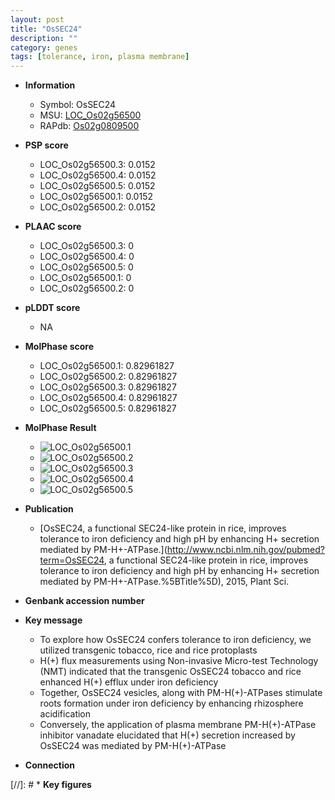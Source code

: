 ```yaml
---
layout: post
title: "OsSEC24"
description: ""
category: genes
tags: [tolerance, iron, plasma membrane]
---
```


* **Information**  
    + Symbol: OsSEC24  
    + MSU: [LOC_Os02g56500](http://rice.plantbiology.msu.edu/cgi-bin/ORF_infopage.cgi?orf=LOC_Os02g56500)  
    + RAPdb: [Os02g0809500](http://rapdb.dna.affrc.go.jp/viewer/gbrowse_details/irgsp1?name=Os02g0809500)  

* **PSP score**  
    + LOC_Os02g56500.3: 0.0152 
    + LOC_Os02g56500.4: 0.0152 
    + LOC_Os02g56500.5: 0.0152 
    + LOC_Os02g56500.1: 0.0152 
    + LOC_Os02g56500.2: 0.0152 

* **PLAAC score**  
    + LOC_Os02g56500.3: 0 
    + LOC_Os02g56500.4: 0 
    + LOC_Os02g56500.5: 0 
    + LOC_Os02g56500.1: 0 
    + LOC_Os02g56500.2: 0 

* **pLDDT score**
    + NA


* **MolPhase score**
    + LOC_Os02g56500.1: 0.82961827
    + LOC_Os02g56500.2: 0.82961827
    + LOC_Os02g56500.3: 0.82961827
    + LOC_Os02g56500.4: 0.82961827
    + LOC_Os02g56500.5: 0.82961827

* **MolPhase Result**
    + ![LOC_Os02g56500.1](https://304243504.github.io/Pictures/LOC_Os02g/LOC_Os02g56500.1.png)
    + ![LOC_Os02g56500.2](https://304243504.github.io/Pictures/LOC_Os02g/LOC_Os02g56500.2.png)
    + ![LOC_Os02g56500.3](https://304243504.github.io/Pictures/LOC_Os02g/LOC_Os02g56500.3.png)
    + ![LOC_Os02g56500.4](https://304243504.github.io/Pictures/LOC_Os02g/LOC_Os02g56500.4.png)
    + ![LOC_Os02g56500.5](https://304243504.github.io/Pictures/LOC_Os02g/LOC_Os02g56500.5.png)

* **Publication**  
    + [OsSEC24, a functional SEC24-like protein in rice, improves tolerance to iron deficiency and high pH by enhancing H+ secretion mediated by PM-H+-ATPase.](http://www.ncbi.nlm.nih.gov/pubmed?term=OsSEC24, a functional SEC24-like protein in rice, improves tolerance to iron deficiency and high pH by enhancing H+ secretion mediated by PM-H+-ATPase.%5BTitle%5D), 2015, Plant Sci.

* **Genbank accession number**  

* **Key message**  
    + To explore how OsSEC24 confers tolerance to iron deficiency, we utilized transgenic tobacco, rice and rice protoplasts
    + H(+) flux measurements using Non-invasive Micro-test Technology (NMT) indicated that the transgenic OsSEC24 tobacco and rice enhanced H(+) efflux under iron deficiency
    + Together, OsSEC24 vesicles, along with PM-H(+)-ATPases stimulate roots formation under iron deficiency by enhancing rhizosphere acidification
    + Conversely, the application of plasma membrane PM-H(+)-ATPase inhibitor vanadate elucidated that H(+) secretion increased by OsSEC24 was mediated by PM-H(+)-ATPase

* **Connection**  

[//]: # * **Key figures**  


